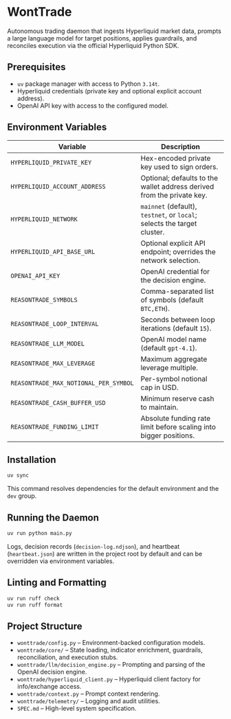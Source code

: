 # WontTrade

Autonomous trading daemon that ingests Hyperliquid market data, prompts a large language model for target positions, applies guardrails, and reconciles execution via the official Hyperliquid Python SDK.

## Prerequisites

- `uv` package manager with access to Python `3.14t`.
- Hyperliquid credentials (private key and optional explicit account address).
- OpenAI API key with access to the configured model.

## Environment Variables

| Variable | Description |
| --- | --- |
| `HYPERLIQUID_PRIVATE_KEY` | Hex-encoded private key used to sign orders. |
| `HYPERLIQUID_ACCOUNT_ADDRESS` | Optional; defaults to the wallet address derived from the private key. |
| `HYPERLIQUID_NETWORK` | `mainnet` (default), `testnet`, or `local`; selects the target cluster. |
| `HYPERLIQUID_API_BASE_URL` | Optional explicit API endpoint; overrides the network selection. |
| `OPENAI_API_KEY` | OpenAI credential for the decision engine. |
| `REASONTRADE_SYMBOLS` | Comma-separated list of symbols (default `BTC,ETH`). |
| `REASONTRADE_LOOP_INTERVAL` | Seconds between loop iterations (default `15`). |
| `REASONTRADE_LLM_MODEL` | OpenAI model name (default `gpt-4.1`). |
| `REASONTRADE_MAX_LEVERAGE` | Maximum aggregate leverage multiple. |
| `REASONTRADE_MAX_NOTIONAL_PER_SYMBOL` | Per-symbol notional cap in USD. |
| `REASONTRADE_CASH_BUFFER_USD` | Minimum reserve cash to maintain. |
| `REASONTRADE_FUNDING_LIMIT` | Absolute funding rate limit before scaling into bigger positions. |

## Installation

```bash
uv sync
```

This command resolves dependencies for the default environment and the `dev` group.

## Running the Daemon

```bash
uv run python main.py
```

Logs, decision records (`decision-log.ndjson`), and heartbeat (`heartbeat.json`) are written in the project root by default and can be overridden via environment variables.

## Linting and Formatting

```bash
uv run ruff check
uv run ruff format
```

## Project Structure

- `wonttrade/config.py` – Environment-backed configuration models.
- `wonttrade/core/` – State loading, indicator enrichment, guardrails, reconciliation, and execution stubs.
- `wonttrade/llm/decision_engine.py` – Prompting and parsing of the OpenAI decision engine.
- `wonttrade/hyperliquid_client.py` – Hyperliquid client factory for info/exchange access.
- `wonttrade/context.py` – Prompt context rendering.
- `wonttrade/telemetry/` – Logging and audit utilities.
- `SPEC.md` – High-level system specification.
